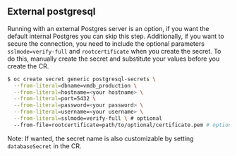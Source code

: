 ## External postgresql

Running with an external Postgres server is an option, if you want the default internal Postgres you can skip this step. Additionally, if you want to secure the connection, you need to include the optional parameters `sslmode=verify-full` and `rootcertificate` when you create the secret. To do this, manually create the secret and substitute your values before you create the CR.

```bash
$ oc create secret generic postgresql-secrets \
  --from-literal=dbname=vmdb_production \
  --from-literal=hostname=<your hostname> \
  --from-literal=port=5432 \
  --from-literal=password=<your password> \
  --from-literal=username=<your username> \
  --from-literal=sslmode=verify-full \ # optional
  --from-file=rootcertificate=path/to/optional/certificate.pem # optional
```

Note: If wanted, the secret name is also customizable by setting `databaseSecret` in the CR.
